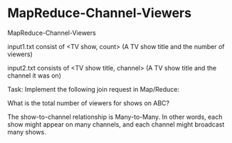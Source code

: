 # MapReduce-Channel-Viewers
MapReduce-Channel-Viewers

input1.txt consist of <TV show, count> (A TV show title and the number of viewers)

input2.txt consists of <TV show title, channel> (A TV show title and the channel it was on)


Task: Implement the following join request in Map/Reduce:

What is the total number of viewers for shows on ABC?

The show-to-channel relationship is Many-to-Many. In other words, each show might appear on many channels, and each channel might broadcast many shows.
